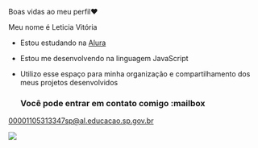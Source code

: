 Boas vidas ao meu perfil❤️

Meu nome é Leticia Vitória

- Estou estudando na [Alura](https://www.alura.com.br)
- Estou me desenvolvendo na linguagem JavaScript
- Utilizo esse espaço para minha organização e compartilhamento dos meus projetos desenvolvidos

  ### Você pode entrar em contato comigo :mailbox

00001105313347sp@al.educacao.sp.gov.br



![](https://media1.tenor.com/m/VZdmAC-2MCoAAAAC/mikey-ma.gif)

